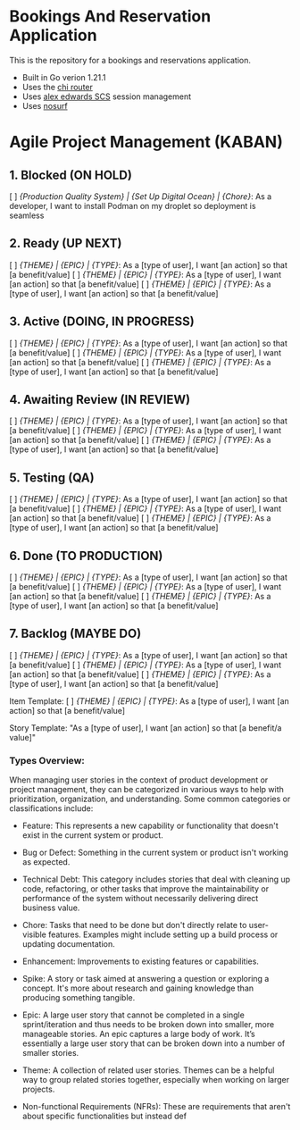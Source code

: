 # Bookings And Reservation Application

This is the repository for a bookings and reservations application.

- Built in Go verion 1.21.1
- Uses the [chi router](https://github.com/go-chi/chi)
- Uses [alex edwards SCS](https://github.com/alexedwards/scs/v2) session management
- Uses [nosurf](https://github.com/justinas/nosurf)


# Agile Project Management (KABAN)

## 1. Blocked (ON HOLD)
[  ] _{Production Quality System} | {Set Up Digital Ocean} | {Chore}_: As a developer, I want to install Podman on my droplet so deployment is seamless

## 2. Ready (UP NEXT)
[  ] _{THEME} | {EPIC} | {TYPE}_: As a [type of user], I want [an action] so that [a benefit/value]
[  ] _{THEME} | {EPIC} | {TYPE}_: As a [type of user], I want [an action] so that [a benefit/value]
[  ] _{THEME} | {EPIC} | {TYPE}_: As a [type of user], I want [an action] so that [a benefit/value]

## 3. Active (DOING, IN PROGRESS)
[  ] _{THEME} | {EPIC} | {TYPE}_: As a [type of user], I want [an action] so that [a benefit/value]
[  ] _{THEME} | {EPIC} | {TYPE}_: As a [type of user], I want [an action] so that [a benefit/value]
[  ] _{THEME} | {EPIC} | {TYPE}_: As a [type of user], I want [an action] so that [a benefit/value]

## 4. Awaiting Review (IN REVIEW)
[  ] _{THEME} | {EPIC} | {TYPE}_: As a [type of user], I want [an action] so that [a benefit/value]
[  ] _{THEME} | {EPIC} | {TYPE}_: As a [type of user], I want [an action] so that [a benefit/value]
[  ] _{THEME} | {EPIC} | {TYPE}_: As a [type of user], I want [an action] so that [a benefit/value]

## 5. Testing (QA)
[  ] _{THEME} | {EPIC} | {TYPE}_: As a [type of user], I want [an action] so that [a benefit/value]
[  ] _{THEME} | {EPIC} | {TYPE}_: As a [type of user], I want [an action] so that [a benefit/value]
[  ] _{THEME} | {EPIC} | {TYPE}_: As a [type of user], I want [an action] so that [a benefit/value]

## 6. Done (TO PRODUCTION)
[  ] _{THEME} | {EPIC} | {TYPE}_: As a [type of user], I want [an action] so that [a benefit/value]
[  ] _{THEME} | {EPIC} | {TYPE}_: As a [type of user], I want [an action] so that [a benefit/value]
[  ] _{THEME} | {EPIC} | {TYPE}_: As a [type of user], I want [an action] so that [a benefit/value]


## 7. Backlog (MAYBE DO)
[  ] _{THEME} | {EPIC} | {TYPE}_: As a [type of user], I want [an action] so that [a benefit/value]
[  ] _{THEME} | {EPIC} | {TYPE}_: As a [type of user], I want [an action] so that [a benefit/value]
[  ] _{THEME} | {EPIC} | {TYPE}_: As a [type of user], I want [an action] so that [a benefit/value]


Item Template:
[  ] _{THEME} | {EPIC} | {TYPE}_: As a [type of user], I want [an action] so that [a benefit/value]

Story Template:
"As a [type of user], I want [an action] so that [a benefit/a value]"

### Types Overview:
When managing user stories in the context of product development or project management, they can be categorized in various ways to help with prioritization, organization, and understanding. Some common categories or classifications include:

* Feature: This represents a new capability or functionality that doesn't exist in the current system or product.

* Bug or Defect: Something in the current system or product isn't working as expected.

* Technical Debt: This category includes stories that deal with cleaning up code, refactoring, or other tasks that improve the maintainability or performance of the system without necessarily delivering direct business value.

* Chore: Tasks that need to be done but don't directly relate to user-visible features. Examples might include setting up a build process or updating documentation.

* Enhancement: Improvements to existing features or capabilities.

* Spike: A story or task aimed at answering a question or exploring a concept. It's more about research and gaining knowledge than producing something tangible.

* Epic: A large user story that cannot be completed in a single sprint/iteration and thus needs to be broken down into smaller, more manageable stories. An epic captures a large body of work. It’s essentially a large user story that can be broken down into a number of smaller stories.

* Theme: A collection of related user stories. Themes can be a helpful way to group related stories together, especially when working on larger projects.

* Non-functional Requirements (NFRs): These are requirements that aren't about specific functionalities but instead def






